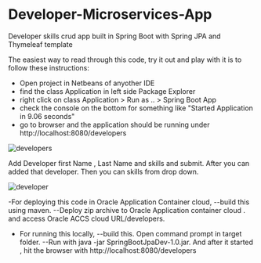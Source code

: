 # Developer-Microservices-App
Developer skills crud app built in Spring Boot with Spring JPA and Thymeleaf template


The easiest way to read through this code, try it out and play with it is to follow these instructions:
- Open project in Netbeans of anyother IDE
- find the class Application in left side Package Explorer
- right click on class Application > Run as .. > Spring Boot App
- check the console on the bottom for something like "Started Application in 9.06 seconds"
- go to browser and the application should be running under http://localhost:8080/developers


![developers](https://user-images.githubusercontent.com/6674294/29499147-d3f5cf56-860a-11e7-90c0-8fd05b05b3fa.JPG)

Add Developer first Name , Last Name and skills and submit. After you can added that developer. Then you can skills from drop down.

![developer](https://user-images.githubusercontent.com/6674294/29499157-fc3329b4-860a-11e7-8009-ef00c6c1007b.JPG)

-For deploying this code in Oracle Application Container cloud, 
--build this using maven.
--Deploy zip archive to Oracle Application container cloud . and access Oracle ACCS cloud URL/developers.


- For running this locally, 
--build this. Open command prompt in target folder. 
--Run with java -jar SpringBootJpaDev-1.0.jar. And after it started , hit the browser with http://localhost:8080/developers
